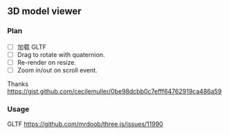 ## 3D model viewer

### Plan

*   [ ] 加载 GLTF
*   [ ] Drag to rotate with quaternion.
*   [ ] Re-render on resize.
*   [ ] Zoom in/out on scroll event.

Thanks https://gist.github.com/cecilemuller/0be98dcbb0c7efff64762919ca486a59

### Usage

GLTF https://github.com/mrdoob/three.js/issues/11990
